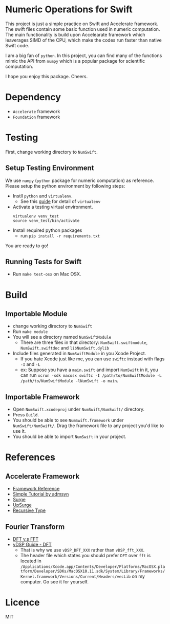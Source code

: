 # Numeric Operations for Swift

This project is just a simple practice on Swift and Accelerate framework.
The swift files contain some basic function used in numeric computation. The main functionality is build upon Accelearate framework which leaverages SIMD of the CPU, which make the codes run faster than native Swift code.

I am a big fan of `python`. In this project, you can find many of the functions mimic the API from `numpy` which is a popular package for scientific computation.

I hope you enjoy this package. Cheers.

# Dependency

- `Accelerate` framework
- `Foundation` framework

# Testing

First, change working directory to `NumSwift`.

## Setup Testing Environment

We use `numpy` (`python` package for numeric computation) as reference. Please setup the python environment by following steps:

- Instll `python` and `virtualenv`.
    + See this [guide](http://docs.python-guide.org/en/latest/dev/virtualenvs/) for detail of `virtualenv`
- Activate a testing virtual environment.
    ```{bash}
    virtualenv venv_test
    source venv_test/bin/activate
    ```
- Install required python packages
    + run `pip install -r requirements.txt`

You are ready to go!

## Running Tests for Swift
- Run `make test-osx` on Mac OSX.

# Build 

## Importable Module

- change working directory to `NumSwift`
- Run `make module`
- You will see a directory named `NumSwiftModule`
    + There are three files in that directory: `NumSwift.swiftmodule`, `NumSwift.swiftdoc` and `libNumSwift.dylib`
- Include files generated in `NumSwiftModule` in you Xcode Project.
    + If you hate Xcode just like me, you can use `swiftc` instead with flags `-I` and `-L`
    + ex: Suppose you have a `main.swift` and import `NumSwift` in it, you can run `xcrun -sdk macosx swiftc -I /path/to/NumSwiftModule -L /path/to/NumSwiftModule -lNumSwift -o main`. 

## Importable Framework

- Open `NumSwift.xcodeproj` under `NumSwift/NumSwift/` directory.
- Press `Build`.
- You should be able to see `NumSwift.framework` under `NumSwift/NumSwift/`. Drag the framework file to any project you'd like to use it.
- You should be able to import `NumSwift` in your project.

# References

## Accelerate Framework
- [Framework Reference](https://developer.apple.com/library/mac/documentation/Accelerate/Reference/vDSPRef/)
- [Simple Tutorial by admsyn](https://forum.openframeworks.cc/t/a-guide-to-speeding-up-your-of-app-with-accelerate-osx-ios/10560)
- [Surge](https://github.com/mattt/Surge)
- [UpSurge](https://github.com/aleph7/Upsurge/)
- [Recursive Type](https://forums.developer.apple.com/thread/19412)

## Fourier Transform
- [DFT v.s FFT](https://forums.developer.apple.com/thread/23321)
- [vDSP Guide - DFT](https://developer.apple.com/library/ios/documentation/Performance/Conceptual/vDSP_Programming_Guide/USingDFTFunctions/USingDFTFunctions.html#//apple_ref/doc/uid/TP40005147-CH4-SW1)
    + That is why we use `vDSP_DFT_XXX` rather than `vDSP_fft_XXX`.
    + The header file which states you should prefer `DFT` over `fft` is located in `/Applications/Xcode.app/Contents/Developer/Platforms/MacOSX.platform/Developer/SDKs/MacOSX10.11.sdk/System/Library/Frameworks/Kernel.framework/Versions/Current/Headers/vecLib` on my computer. Go see it for yourself. 

# Licence

MIT
